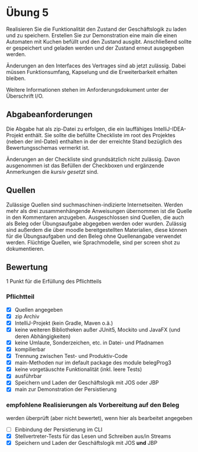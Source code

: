 # Übung 5
Realisieren Sie die Funktionalität den Zustand der Geschäftslogik zu laden und zu speichern.
Erstellen Sie zur Demonstration eine main die einen Automaten mit Kuchen befüllt und den Zustand ausgibt. Anschließend sollte er gespeichert und geladen werden und der Zustand erneut ausgegeben werden.

Änderungen an den Interfaces des Vertrages sind ab jetzt zulässig. Dabei müssen Funktionsumfang, Kapselung und die Erweiterbarkeit erhalten bleiben.

Weitere Informationen stehen im Anforderungsdokument unter der Überschrift I/O.

## Abgabeanforderungen
Die Abgabe hat als zip-Datei zu erfolgen, die ein lauffähiges IntelliJ-IDEA-Projekt enthält. Sie sollte die befüllte Checkliste im root des Projektes (neben der iml-Datei) enthalten in der der erreichte Stand bezüglich des Bewertungsschemas vermerkt ist.

Änderungen an der Checkliste sind grundsätzlich nicht zulässig. Davon ausgenommen ist das Befüllen der Checkboxen und ergänzende Anmerkungen die _kursiv gesetzt_ sind.

## Quellen
Zulässige Quellen sind suchmaschinen-indizierte Internetseiten. Werden mehr als drei zusammenhängende Anweisungen übernommen ist die Quelle in den Kommentaren anzugeben. Ausgeschlossen sind Quellen, die auch als Beleg oder Übungsaufgabe abgegeben werden oder wurden. Zulässig sind außerdem die über moodle bereitgestellten Materialien, diese können für die Übungsaufgaben und den Beleg ohne Quellenangabe verwendet werden.
Flüchtige Quellen, wie Sprachmodelle, sind per screen shot zu dokumentieren.

## Bewertung
1 Punkt für die Erfüllung des Pflichtteils

### Pflichtteil
- [x] Quellen angegeben
- [x] zip Archiv
- [x] IntelliJ-Projekt (kein Gradle, Maven o.ä.)
- [x] keine weiteren Bibliotheken außer JUnit5, Mockito und JavaFX (und deren Abhängigkeiten)
- [x] keine Umlaute, Sonderzeichen, etc. in Datei- und Pfadnamen
- [x] kompilierbar
- [x] Trennung zwischen Test- und Produktiv-Code
- [x] main-Methoden nur im default package des module belegProg3
- [x] keine vorgetäuschte Funktionalität (inkl. leere Tests)
- [x] ausführbar
- [x] Speichern und Laden der Geschäftslogik mit JOS oder JBP
- [x] main zur Demonstration der Persistierung

### empfohlene Realisierungen als Vorbereitung auf den Beleg

werden überprüft (aber nicht bewertet), wenn hier als bearbeitet angegeben   

- [ ] Einbindung der Persistierung im CLI
- [x] Stellvertreter-Tests für das Lesen und Schreiben aus/in Streams
- [x] Speichern und Laden der Geschäftslogik mit JOS **und** JBP
